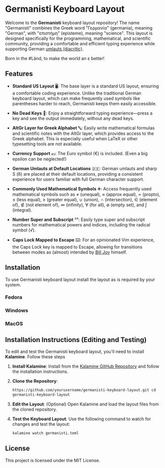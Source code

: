 # Germanisti Keyboard Layout

Welcome to the **Germanisti** keyboard layout repository! The name "Germanisti"
combines the Greek word "Γερμανία" (germania), meaning "German", with
"επιστήμη" (episteme), meaning "science". This layout is designed specifically
for the programming, mathematical, and scientific community, providing a
comfortable and efficient typing experience while supporting German [umlauts
(diacritic)][umlaut].

Born in the #Länd, to make the world an ε better!

## Features

- **Standard US Layout** 🖥️: The base layer is a standard US layout, ensuring a
  comfortable coding experience. Unlike the traditional German keyboard layout,
  which can make frequently used symbols like parentheses harder to reach,
  Germanisti keeps them easily accessible.

- **No Dead Keys** 🚫: Enjoy a straightforward typing experience—press a key
  and see the output immediately, without any dead keys.

- **AltGr Layer for Greek Alphabet** 🔤: Easily write mathematical formulas and
  scientific notes with the AltGr layer, which provides access to the Greek
  alphabet. This is especially useful when LaTeX or other typesetting tools are
  not available.

- **Currency Support** 💶: The Euro symbol (€) is included. (Even a big epsilon 
  can be neglected!)

- **German Umlauts at Default Locations** 🇩🇪: German umlauts and sharp S (ß)
  are placed at their default locations, providing a consistent experience for
  users familiar with full German character support.

- **Commonly Used Mathematical Symbols** ➕: Access frequently used
  mathematical symbols such as ≠ (unequal), ≈ (approx equal), ∝ (propto), ≤
  (less equal), ≥ (greater equal), ∪ (union), ∩ (intersection), ∈ (element of), ∉
  (not element of), ∞ (infinity), ∀ (for all), ∅ (empty set), and ∫ (integral).

- **Number Super and Subscript** ²³: Easily type super and subscript
  numbers for mathematical powers and indices, including the radical symbol
  (√).

- **Caps Lock Mapped to Escape** ⌨️: For an opinionated Vim experience, the Caps
  Lock key is mapped to Escape, allowing for transitions between modes as
  (almost) intended by [Bill Joy][vi] himself.

## Installation

To use Germanisti keyboard layout install the layout as is required by your
system.

### Fedora

### Windows

### MacOS

## Installation Instructions (Editing and Testing)

To edit and test the Germanisti keyboard layout, you'll need to install
**Kalamine**. Follow these steps

1. **Install Kalamine**:
    Install from the [Kalamine GitHub
    Repository](https://github.com/OneDeadKey/kalamine/tree/main) and follow
    the installation instructions.

2. **Clone the Repository**:
    ```bash git clone
    https://github.com/yourusername/germanisti-keyboard-layout.git cd
    germanisti-keyboard-layout
    ```

3. **Edit the Layout**: (Optional)
    Open Kalamine and load the layout files from the cloned repository.

4. **Test the Keyboard Layout**:
    Use the following command to watch for changes and test the layout:
    ```bash
    kalamine watch germanisti.toml
    ```

## License

This project is licensed under the MIT License.

[umlaut]: https://en.wikipedia.org/wiki/Umlaut_(diacritic)
[vi]: https://en.wikipedia.org/wiki/Vi_(text_editor)#:~:text=Joy%20used%20a%20Lear%20Siegler%20ADM-3A%20terminal
